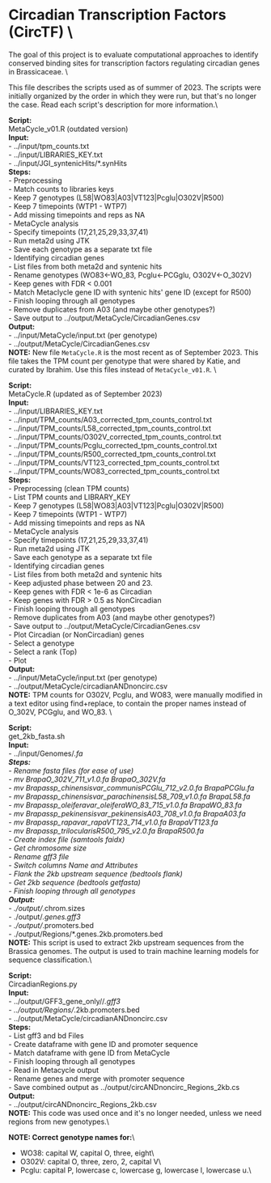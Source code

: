 # Circadian Transcription Factors (CircTF) \

The goal of this project is to evaluate computational approaches to identify conserved binding sites for transcription factors regulating circadian genes in Brassicaceae. \

This file describes the scripts used as of summer of 2023. The scripts were initially organized by the order in which they were run, but that's no longer the case. Read each script's description for more information.\


**Script:** \
    MetaCycle_v01.R (outdated version) \
**Input:** \
    - ../input/tpm_counts.txt \
    - ../input/LIBRARIES_KEY.txt \
    - ../input/JGI_syntenicHits/*.synHits \
**Steps:** \
    - Preprocessing \
        - Match counts to libraries keys \
        - Keep 7 genotypes (L58|WO83|A03|VT123|Pcglu|O302V|R500) \
        - Keep 7 timepoints (WTP1 - WTP7) \
        - Add missing timepoints and reps as NA \
    - MetaCycle analysis \
        - Specify timepoints (17,21,25,29,33,37,41) \
        - Run meta2d using JTK \
        - Save each genotype as a separate txt file \
    - Identifying circadian genes \
        - List files from both meta2d and syntenic hits \
        - Rename genotypes (WO83<-WO_83, Pcglu<-PCGglu, O302V<-O_302V) \
        - Keep genes with FDR < 0.001 \
        - Match Metaclycle gene ID with syntenic hits' gene ID (except for R500) \
        - Finish looping through all genotypes \
        - Remove duplicates from A03 (and maybe other genotypes?) \
        - Save output to ../output/MetaCycle/CircadianGenes.csv \
**Output:** \
    - ../input/MetaCycle/input.txt (per genotype) \
    - ../output/MetaCycle/CircadianGenes.csv \
**NOTE:** New file `MetaCycle.R` is the most recent as of September 2023. This file takes the TPM count per genotype that were shared by Katie, and curated by Ibrahim. Use this files instead of `MetaCycle_v01.R`. \


**Script:** \
    MetaCycle.R (updated as of September 2023) \
**Input:** \
    - ../input/LIBRARIES_KEY.txt \
    - ../input/TPM_counts/A03_corrected_tpm_counts_control.txt \
    - ../input/TPM_counts/L58_corrected_tpm_counts_control.txt \
    - ../input/TPM_counts/O302V_corrected_tpm_counts_control.txt \
    - ../input/TPM_counts/Pcglu_corrected_tpm_counts_control.txt \
    - ../input/TPM_counts/R500_corrected_tpm_counts_control.txt \
    - ../input/TPM_counts/VT123_corrected_tpm_counts_control.txt \
    - ../input/TPM_counts/WO83_corrected_tpm_counts_control.txt \
**Steps:** \
    - Preprocessing (clean TPM counts) \
        - List TPM counts and LIBRARY_KEY \
        - Keep 7 genotypes (L58|WO83|A03|VT123|Pcglu|O302V|R500) \
        - Keep 7 timepoints (WTP1 - WTP7) \
        - Add missing timepoints and reps as NA \
    - MetaCycle analysis \
        - Specify timepoints (17,21,25,29,33,37,41) \
        - Run meta2d using JTK \
        - Save each genotype as a separate txt file \
    - Identifying circadian genes \
        - List files from both meta2d and syntenic hits \
        - Keep adjusted phase between 20 and 23. \
        - Keep genes with FDR < 1e-6 as Circadian \
        - Keep genes with FDR > 0.5 as NonCircadian \
        - Finish looping through all genotypes \
        - Remove duplicates from A03 (and maybe other genotypes?) \
        - Save output to ../output/MetaCycle/CircadianGenes.csv \
    - Plot Circadian (or NonCircadian) genes \
        - Select a genotype \
        - Select a rank (Top) \
        - Plot \
**Output:** \
    - ../input/MetaCycle/input.txt (per genotype) \
    - ../output/MetaCycle/circadianANDnoncirc.csv \
**NOTE:** TPM counts for O302V, Pcglu, and WO83, were manually modified in a text editor using find+replace, to contain the proper names instead of O_302V, PCGglu, and WO_83. \


**Script:** \
    get_2kb_fasta.sh \
**Input:** \
    - ../input/Genomes/*.fa \
**Steps:** \
    - Rename fasta files (for ease of use) \
        - mv BrapaO_302V_711_v1.0.fa BrapaO_302V.fa \
        - mv Brapassp_chinensisvar_communisPCGlu_712_v2.0.fa BrapaPCGlu.fa \
        - mv Brapassp_chinensisvar_parachinensisL58_709_v1.0.fa BrapaL58.fa \
        - mv Brapassp_oleiferavar_oleiferaWO_83_715_v1.0.fa BrapaWO_83.fa \
        - mv Brapassp_pekinensisvar_pekinensisA03_708_v1.0.fa BrapaA03.fa \
        - mv Brapassp_rapavar_rapaVT123_714_v1.0.fa BrapaVT123.fa \
        - mv Brapassp_trilocularisR500_795_v2.0.fa BrapaR500.fa \
    - Create index file (samtools faidx) \
    - Get chromosome size \
    - Rename gff3 file \
    - Switch columns Name and Attributes \
    - Flank the 2kb upstream sequence (bedtools flank) \
    - Get 2kb sequence (bedtools getfasta) \
    - Finish looping through all genotypes \
**Output:** \
    - ./output/*.chrom.sizes \
    - ./output/*.genes.gff3 \
    - ./output/*.promoters.bed \
    - ./output/Regions/*.genes.2kb.promoters.bed \
**NOTE:** This script is used to extract 2kb upstream sequences from the Brassica genomes. The output is used to train machine learning models for sequence classification.\


**Script:** \
    CircadianRegions.py \
**Input:** \
    - ../output/GFF3_gene_only//*.gff3 \
    - ../output/Regions/*.2kb.promoters.bed \
    - ../output/MetaCycle/circadianANDnoncirc.csv \
**Steps:** \
    - List gff3 and bd Files \
    - Create dataframe with gene ID and promoter sequence \
    - Match dataframe with gene ID from MetaCycle \
    - Finish looping through all genotypes\
    - Read in Metacycle output\
    - Rename genes and merge with promoter sequence\
    - Save combined output as ../output/circANDnoncirc_Regions_2kb.cs\
**Output:**\
    - ../output/circANDnoncirc_Regions_2kb.csv\
**NOTE:** This code was used once and it's no longer needed, unless we need regions from new genotypes.\




**NOTE: Correct genotype names for:**\
- WO38: capital W, capital O, three, eight\
- O302V: capital O, three, zero, 2, capital V\
- Pcglu: capital P, lowercase c, lowercase g, lowercase l, lowercase u.\
